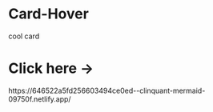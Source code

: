 # Card-Hover
cool card 

<h1>Click here -></h1>
https://646522a5fd256603494ce0ed--clinquant-mermaid-09750f.netlify.app/


